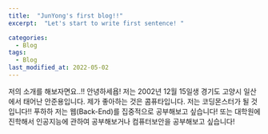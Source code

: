 ```yaml
---
title:  "JunYong's first blog!!"
excerpt:  "Let's start to write first sentence! "

categories:
  - Blog
tags:
  - Blog
last_modified_at: 2022-05-02
---
```


저의 소개를 해보자면요..!!
안녕하세욥! 저는 2002년 12월 15일생 경기도 고양시 일산에서 태어난 안준용입니다.
제가 좋아하는 것은 콤퓨타입니다.
저는 코딩몬스터가 될 것입니다!! 푸하하
저는 웹(Back-End)를 집중적으로 공부해보고 싶습니다!
또는 대학원에 진학해서 인공지능에 관하여 공부해보거나 컴퓨터보안을 공부해보고 싶습니다! 
